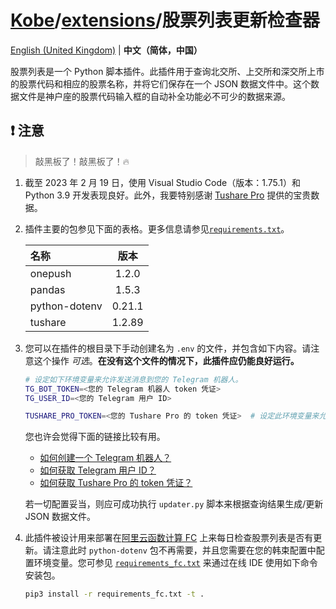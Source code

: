 # [Kobe](../../../..)/[extensions](../)/股票列表更新检查器

[English (United Kingdom)](./README.md) | **中文（简体，中国）**

股票列表是一个 Python 脚本插件。此插件用于查询北交所、上交所和深交所上市的股票代码和相应的股票名称，并将它们保存在一个 JSON 数据文件中。这个数据文件是神户座的股票代码输入框的自动补全功能必不可少的数据来源。

## ❗ 注意

> 敲黑板了！敲黑板了！🔥

1. 截至 2023 年 2 月 19 日，使用 Visual Studio Code（版本：1.75.1）和 Python 3.9 开发表现良好。此外，我要特别感谢 [Tushare Pro](https://tushare.pro/) 提供的宝贵数据。
2. 插件主要的包参见下面的表格。更多信息请参见[`requirements.txt`](./requirements.txt)。

   | 名称          |  版本  |
   | :------------ | :----: |
   | onepush       | 1.2.0  |
   | pandas        | 1.5.3  |
   | python-dotenv | 0.21.1 |
   | tushare       | 1.2.89 |

3. 您可以在插件的根目录下手动创建名为 `.env` 的文件，并包含如下内容。请注意这个操作 _可选_。**在没有这个文件的情况下，此插件应仍能良好运行。**

   ```sh
   # 设定如下环境变量来允许发送消息到您的 Telegram 机器人。
   TG_BOT_TOKEN=<您的 Telegram 机器人 token 凭证>
   TG_USER_ID=<您的 Telegram 用户 ID>

   TUSHARE_PRO_TOKEN=<您的 Tushare Pro 的 token 凭证>  # 设定此环境变量来允许从 Tushare Pro 上查询数据。
   ```

   您也许会觉得下面的链接比较有用。

   - [如何创建一个 Telegram 机器人？](https://core.telegram.org/bots#3-how-do-i-create-a-bot)
   - [如何获取 Telegram 用户 ID？](https://bigone.zendesk.com/hc/en-us/articles/360008014894-How-to-get-the-Telegram-user-ID-)
   - [如何获取 Tushare Pro 的 token 凭证？](https://tushare.pro/document/1?doc_id=39)

   若一切配置妥当，则应可成功执行 `updater.py` 脚本来根据查询结果生成/更新 JSON 数据文件。

4. 此插件被设计用来部署在[阿里云函数计算 FC](https://www.aliyun.com/product/fc) 上来每日检查股票列表是否有更新。请注意此时 `python-dotenv` 包不再需要，并且您需要在您的韩束配置中配置环境变量。您可参见 [`requirements_fc.txt`](./requirements_fc.txt) 来通过在线 IDE 使用如下命令安装包。

   ```sh
   pip3 install -r requirements_fc.txt -t .
   ```
